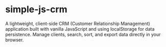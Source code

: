 # simple-js-crm
A lightweight, client-side CRM (Customer Relationship Management) application built with vanilla JavaScript and using localStorage for data persistence. Manage clients, search, sort, and export data directly in your browser.
